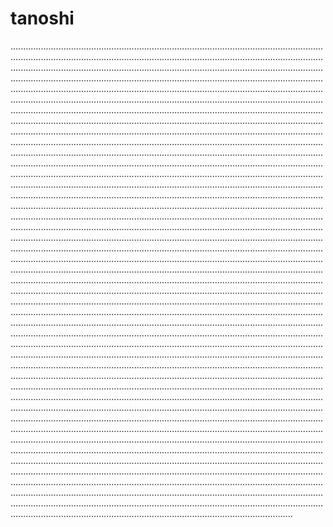 # tanoshi
................................................................................................................................................................................................................................................................................................................................................................................................................................................................................................................................................................................................................................................................................................................................................................................................................................................................................................................................................................................................................................................................................................................................................................................................................................................................................................................................................................................................................................................................................................................................................................................................................................................................................................................................................................................................................................................................................................................................................................................................................................................................................................................................................................................................................................................................................................................................................................................................................................................................................................................................................................................................................................................................................................................................................................................................................................................................................................................................................................................................................................................................................................................................................................................................................................................................................................................................................................................................................................................................................................................................................................................................................................................................................................................................................................................................................................................................................................................................................................................................................................................................................................................................................................................................................................................................................................................................................................................................................................................................................................................................................................................................................................................................................................................................................................................................................................................................................................................................................................................................................................................................................................................................................................................................................................................................................................................................................................................................................................................................................................................................................................................................................................................................................................................................................................................................